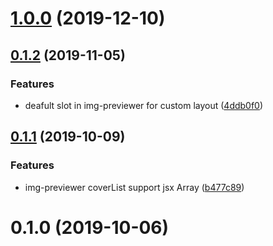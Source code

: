 # [1.0.0](https://github.com/MrHanson/vue-file-preview/compare/v0.1.2...v1.0.0) (2019-12-10)



## [0.1.2](https://github.com/MrHanson/vue-file-preview/compare/v0.1.1...v0.1.2) (2019-11-05)


### Features

* deafult slot in img-previewer for custom layout ([4ddb0f0](https://github.com/MrHanson/vue-file-preview/commit/4ddb0f05a5a7b6b6f9ebf1efc2e350856fade963))



## [0.1.1](https://github.com/MrHanson/vue-file-preview/compare/v0.1.0...v0.1.1) (2019-10-09)


### Features

* img-previewer coverList support jsx Array ([b477c89](https://github.com/MrHanson/vue-file-preview/commit/b477c8959b712894a9f80fb7190539cbd824c5a8))



# 0.1.0 (2019-10-06)




